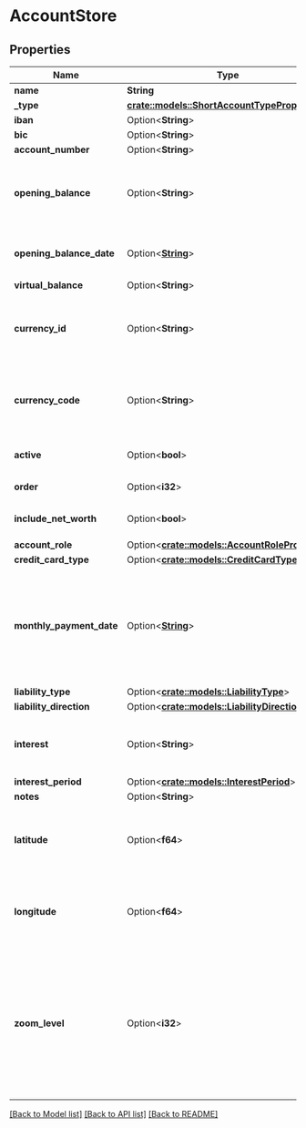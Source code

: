 # AccountStore

## Properties

Name | Type | Description | Notes
------------ | ------------- | ------------- | -------------
**name** | **String** |  | 
**_type** | [**crate::models::ShortAccountTypeProperty**](ShortAccountTypeProperty.md) |  | 
**iban** | Option<**String**> |  | [optional]
**bic** | Option<**String**> |  | [optional]
**account_number** | Option<**String**> |  | [optional]
**opening_balance** | Option<**String**> | Represents the opening balance, the initial amount this account holds. | [optional]
**opening_balance_date** | Option<[**String**](string.md)> | Represents the date of the opening balance. | [optional]
**virtual_balance** | Option<**String**> |  | [optional]
**currency_id** | Option<**String**> | Use either currency_id or currency_code. Defaults to the user's default currency. | [optional]
**currency_code** | Option<**String**> | Use either currency_id or currency_code. Defaults to the user's default currency. | [optional]
**active** | Option<**bool**> | If omitted, defaults to true. | [optional][default to true]
**order** | Option<**i32**> | Order of the account | [optional]
**include_net_worth** | Option<**bool**> | If omitted, defaults to true. | [optional][default to true]
**account_role** | Option<[**crate::models::AccountRoleProperty**](AccountRoleProperty.md)> |  | [optional]
**credit_card_type** | Option<[**crate::models::CreditCardType**](CreditCardType.md)> |  | [optional]
**monthly_payment_date** | Option<[**String**](string.md)> | Mandatory when the account_role is ccAsset. Moment at which CC payment installments are asked for by the bank. | [optional]
**liability_type** | Option<[**crate::models::LiabilityType**](LiabilityType.md)> |  | [optional]
**liability_direction** | Option<[**crate::models::LiabilityDirection**](LiabilityDirection.md)> |  | [optional]
**interest** | Option<**String**> | Mandatory when type is liability. Interest percentage. | [optional][default to 0]
**interest_period** | Option<[**crate::models::InterestPeriod**](InterestPeriod.md)> |  | [optional]
**notes** | Option<**String**> |  | [optional]
**latitude** | Option<**f64**> | Latitude of the accounts's location, if applicable. Can be used to draw a map. | [optional]
**longitude** | Option<**f64**> | Latitude of the accounts's location, if applicable. Can be used to draw a map. | [optional]
**zoom_level** | Option<**i32**> | Zoom level for the map, if drawn. This to set the box right. Unfortunately this is a proprietary value because each map provider has different zoom levels. | [optional]

[[Back to Model list]](../README.md#documentation-for-models) [[Back to API list]](../README.md#documentation-for-api-endpoints) [[Back to README]](../README.md)


